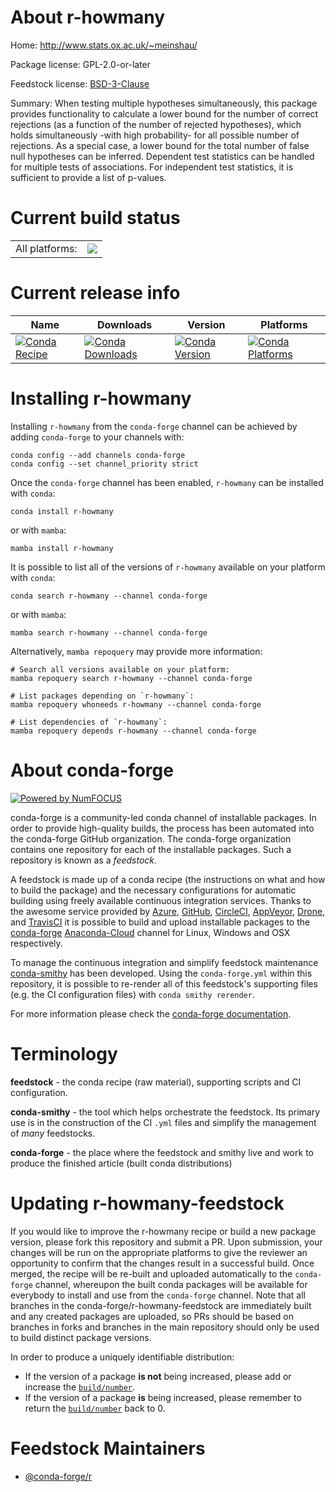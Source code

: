 About r-howmany
===============

Home: http://www.stats.ox.ac.uk/~meinshau/

Package license: GPL-2.0-or-later

Feedstock license: [BSD-3-Clause](https://github.com/conda-forge/r-howmany-feedstock/blob/main/LICENSE.txt)

Summary: When testing multiple hypotheses simultaneously, this package provides functionality to calculate a lower bound for the number of correct rejections (as a function of the number of rejected hypotheses), which holds simultaneously -with high probability- for all possible number of rejections.  As a special case, a lower bound for the total number of false null hypotheses can be inferred.  Dependent test statistics can be handled for multiple tests of associations. For independent test statistics, it is sufficient to provide a list of p-values.

Current build status
====================


<table><tr><td>All platforms:</td>
    <td>
      <a href="https://dev.azure.com/conda-forge/feedstock-builds/_build/latest?definitionId=2471&branchName=main">
        <img src="https://dev.azure.com/conda-forge/feedstock-builds/_apis/build/status/r-howmany-feedstock?branchName=main">
      </a>
    </td>
  </tr>
</table>

Current release info
====================

| Name | Downloads | Version | Platforms |
| --- | --- | --- | --- |
| [![Conda Recipe](https://img.shields.io/badge/recipe-r--howmany-green.svg)](https://anaconda.org/conda-forge/r-howmany) | [![Conda Downloads](https://img.shields.io/conda/dn/conda-forge/r-howmany.svg)](https://anaconda.org/conda-forge/r-howmany) | [![Conda Version](https://img.shields.io/conda/vn/conda-forge/r-howmany.svg)](https://anaconda.org/conda-forge/r-howmany) | [![Conda Platforms](https://img.shields.io/conda/pn/conda-forge/r-howmany.svg)](https://anaconda.org/conda-forge/r-howmany) |

Installing r-howmany
====================

Installing `r-howmany` from the `conda-forge` channel can be achieved by adding `conda-forge` to your channels with:

```
conda config --add channels conda-forge
conda config --set channel_priority strict
```

Once the `conda-forge` channel has been enabled, `r-howmany` can be installed with `conda`:

```
conda install r-howmany
```

or with `mamba`:

```
mamba install r-howmany
```

It is possible to list all of the versions of `r-howmany` available on your platform with `conda`:

```
conda search r-howmany --channel conda-forge
```

or with `mamba`:

```
mamba search r-howmany --channel conda-forge
```

Alternatively, `mamba repoquery` may provide more information:

```
# Search all versions available on your platform:
mamba repoquery search r-howmany --channel conda-forge

# List packages depending on `r-howmany`:
mamba repoquery whoneeds r-howmany --channel conda-forge

# List dependencies of `r-howmany`:
mamba repoquery depends r-howmany --channel conda-forge
```


About conda-forge
=================

[![Powered by
NumFOCUS](https://img.shields.io/badge/powered%20by-NumFOCUS-orange.svg?style=flat&colorA=E1523D&colorB=007D8A)](https://numfocus.org)

conda-forge is a community-led conda channel of installable packages.
In order to provide high-quality builds, the process has been automated into the
conda-forge GitHub organization. The conda-forge organization contains one repository
for each of the installable packages. Such a repository is known as a *feedstock*.

A feedstock is made up of a conda recipe (the instructions on what and how to build
the package) and the necessary configurations for automatic building using freely
available continuous integration services. Thanks to the awesome service provided by
[Azure](https://azure.microsoft.com/en-us/services/devops/), [GitHub](https://github.com/),
[CircleCI](https://circleci.com/), [AppVeyor](https://www.appveyor.com/),
[Drone](https://cloud.drone.io/welcome), and [TravisCI](https://travis-ci.com/)
it is possible to build and upload installable packages to the
[conda-forge](https://anaconda.org/conda-forge) [Anaconda-Cloud](https://anaconda.org/)
channel for Linux, Windows and OSX respectively.

To manage the continuous integration and simplify feedstock maintenance
[conda-smithy](https://github.com/conda-forge/conda-smithy) has been developed.
Using the ``conda-forge.yml`` within this repository, it is possible to re-render all of
this feedstock's supporting files (e.g. the CI configuration files) with ``conda smithy rerender``.

For more information please check the [conda-forge documentation](https://conda-forge.org/docs/).

Terminology
===========

**feedstock** - the conda recipe (raw material), supporting scripts and CI configuration.

**conda-smithy** - the tool which helps orchestrate the feedstock.
                   Its primary use is in the construction of the CI ``.yml`` files
                   and simplify the management of *many* feedstocks.

**conda-forge** - the place where the feedstock and smithy live and work to
                  produce the finished article (built conda distributions)


Updating r-howmany-feedstock
============================

If you would like to improve the r-howmany recipe or build a new
package version, please fork this repository and submit a PR. Upon submission,
your changes will be run on the appropriate platforms to give the reviewer an
opportunity to confirm that the changes result in a successful build. Once
merged, the recipe will be re-built and uploaded automatically to the
`conda-forge` channel, whereupon the built conda packages will be available for
everybody to install and use from the `conda-forge` channel.
Note that all branches in the conda-forge/r-howmany-feedstock are
immediately built and any created packages are uploaded, so PRs should be based
on branches in forks and branches in the main repository should only be used to
build distinct package versions.

In order to produce a uniquely identifiable distribution:
 * If the version of a package **is not** being increased, please add or increase
   the [``build/number``](https://docs.conda.io/projects/conda-build/en/latest/resources/define-metadata.html#build-number-and-string).
 * If the version of a package **is** being increased, please remember to return
   the [``build/number``](https://docs.conda.io/projects/conda-build/en/latest/resources/define-metadata.html#build-number-and-string)
   back to 0.

Feedstock Maintainers
=====================

* [@conda-forge/r](https://github.com/conda-forge/r/)

